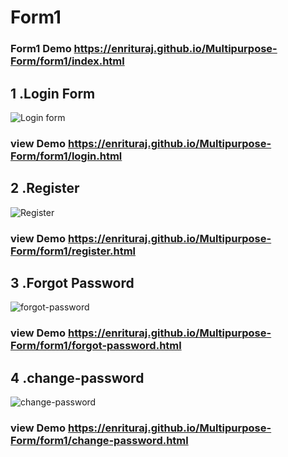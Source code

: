 # Form1
### Form1 Demo https://enrituraj.github.io/Multipurpose-Form/form1/index.html

## 1 .Login Form
![Login form](https://i.ibb.co/wLNJp6D/01.png)

### view Demo https://enrituraj.github.io/Multipurpose-Form/form1/login.html

## 2 .Register
![Register](https://i.ibb.co/XFjmc4N/02.png)

### view Demo https://enrituraj.github.io/Multipurpose-Form/form1/register.html

## 3 .Forgot Password
![forgot-password](https://i.ibb.co/1RTXVmV/03.png)

### view Demo https://enrituraj.github.io/Multipurpose-Form/form1/forgot-password.html

## 4 .change-password
![change-password](https://i.ibb.co/PZRdZm4/04.png)

### view Demo https://enrituraj.github.io/Multipurpose-Form/form1/change-password.html
